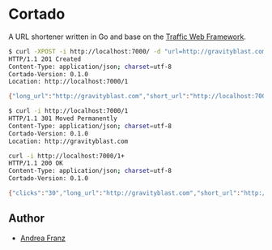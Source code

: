 # Cortado

A URL shortener written in Go and base on the [Traffic Web Framework](https://github.com/pilu/traffic).

```bash
$ curl -XPOST -i http://localhost:7000/ -d "url=http://gravityblast.com"
HTTP/1.1 201 Created
Content-Type: application/json; charset=utf-8
Cortado-Version: 0.1.0
Location: http://localhost:7000/1

{"long_url":"http://gravityblast.com","short_url":"http://localhost:7000/1","shorty":"1"}
```

```bash
$ curl -i http://localhost:7000/1
HTTP/1.1 301 Moved Permanently
Content-Type: application/json; charset=utf-8
Cortado-Version: 0.1.0
Location: http://gravityblast.com

```

```bash
curl -i http://localhost:7000/1+
HTTP/1.1 200 OK
Content-Type: application/json; charset=utf-8
Cortado-Version: 0.1.0

{"clicks":"30","long_url":"http://gravityblast.com","short_url":"http://localhost:7000/1","shorty":"1"}
```

## Author

* [Andrea Franz](http://gravityblast.com)

